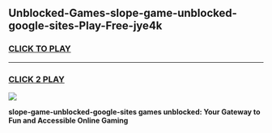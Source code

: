 
## Unblocked-Games-slope-game-unblocked-google-sites-Play-Free-jye4k
<h3>
<a href="https://premium76.site?title=slope-game-unblocked-google-sites&ref=19M">CLICK TO PLAY</a></h3>
<hr>

<h3>
<a href="https://premium76.site?title=slope-game-unblocked-google-sites&ref=19M">CLICK 2 PLAY</a>
  
</h3>

<a href="https://premium76.site?title=slope-game-unblocked-google-sites&ref=19M"><img src="https://clearcache.store/games.png"></a>


**slope-game-unblocked-google-sites games unblocked: Your Gateway to Fun and Accessible Online Gaming**
